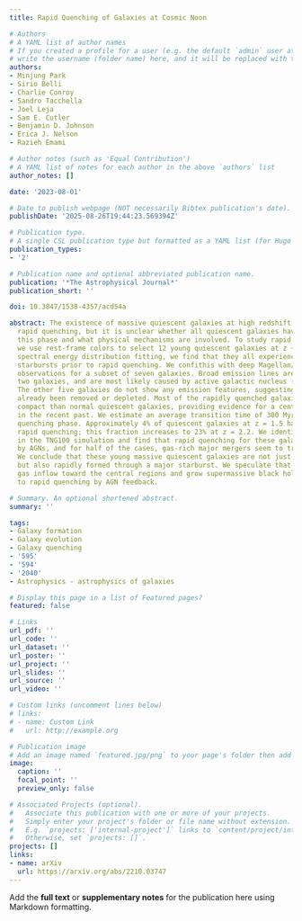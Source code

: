 ```yaml
---
title: Rapid Quenching of Galaxies at Cosmic Noon

# Authors
# A YAML list of author names
# If you created a profile for a user (e.g. the default `admin` user at `content/authors/admin/`), 
# write the username (folder name) here, and it will be replaced with their full name and linked to their profile.
authors:
- Minjung Park
- Sirio Belli
- Charlie Conroy
- Sandro Tacchella
- Joel Leja
- Sam E. Cutler
- Benjamin D. Johnson
- Erica J. Nelson
- Razieh Emami

# Author notes (such as 'Equal Contribution')
# A YAML list of notes for each author in the above `authors` list
author_notes: []

date: '2023-08-01'

# Date to publish webpage (NOT necessarily Bibtex publication's date).
publishDate: '2025-08-26T19:44:23.569394Z'

# Publication type.
# A single CSL publication type but formatted as a YAML list (for Hugo requirements).
publication_types:
- '2'

# Publication name and optional abbreviated publication name.
publication: '*The Astrophysical Journal*'
publication_short: ''

doi: 10.3847/1538-4357/acd54a

abstract: The existence of massive quiescent galaxies at high redshift seems to require
  rapid quenching, but it is unclear whether all quiescent galaxies have gone through
  this phase and what physical mechanisms are involved. To study rapid quenching,
  we use rest-frame colors to select 12 young quiescent galaxies at z ~ 1.5. From
  spectral energy distribution fitting, we find that they all experienced intense
  starbursts prior to rapid quenching. We confithis with deep Magellan/FIRE spectroscopic
  observations for a subset of seven galaxies. Broad emission lines are detected for
  two galaxies, and are most likely caused by active galactic nucleus (AGN) activity.
  The other five galaxies do not show any emission features, suggesting that gas has
  already been removed or depleted. Most of the rapidly quenched galaxies are more
  compact than normal quiescent galaxies, providing evidence for a central starburst
  in the recent past. We estimate an average transition time of 300 Myr for the rapid
  quenching phase. Approximately 4% of quiescent galaxies at z = 1.5 have gone through
  rapid quenching; this fraction increases to 23% at z = 2.2. We identify analogs
  in the TNG100 simulation and find that rapid quenching for these galaxies is driven
  by AGNs, and for half of the cases, gas-rich major mergers seem to trigger the starburst.
  We conclude that these young massive quiescent galaxies are not just rapidly quenched,
  but also rapidly formed through a major starburst. We speculate that mergers drive
  gas inflow toward the central regions and grow supermassive black holes, leading
  to rapid quenching by AGN feedback.

# Summary. An optional shortened abstract.
summary: ''

tags:
- Galaxy formation
- Galaxy evolution
- Galaxy quenching
- '595'
- '594'
- '2040'
- Astrophysics - astrophysics of galaxies

# Display this page in a list of Featured pages?
featured: false

# Links
url_pdf: ''
url_code: ''
url_dataset: ''
url_poster: ''
url_project: ''
url_slides: ''
url_source: ''
url_video: ''

# Custom links (uncomment lines below)
# links:
# - name: Custom Link
#   url: http://example.org

# Publication image
# Add an image named `featured.jpg/png` to your page's folder then add a caption below.
image:
  caption: ''
  focal_point: ''
  preview_only: false

# Associated Projects (optional).
#   Associate this publication with one or more of your projects.
#   Simply enter your project's folder or file name without extension.
#   E.g. `projects: ['internal-project']` links to `content/project/internal-project/index.md`.
#   Otherwise, set `projects: []`.
projects: []
links:
- name: arXiv
  url: https://arxiv.org/abs/2210.03747
---
```


Add the **full text** or **supplementary notes** for the publication here using Markdown formatting.
